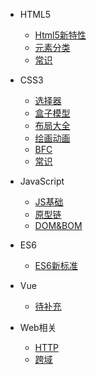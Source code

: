 * HTML5
  * [Html5新特性](HTML5/new.md)
  * [元素分类](HTML5/inline-block)
  * [常识](HTML5/html.md)

* CSS3
  * [选择器](CSS3/selector.md)
  * [盒子模型](CSS3/box.md)
  * [布局大全](CSS3/layout.md)
  * [绘画动画](CSS3/ui.md)
  * [BFC](CSS3/bfc.md)
  * [常识](CSS3/css.md)

* JavaScript
  * [JS基础](JS/basic.md)
  * [原型链](JS/prototype.md)
  * [DOM&BOM](JS/dom.md)

* ES6
  * [ES6新标准](ES6/new.md)

* Vue
  * [待补充](Vue/no.md)

* Web相关
  * [HTTP](WEB/http.md)
  * [跨域](WEB/jsonp.md)